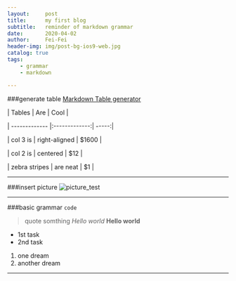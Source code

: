 ```yaml
---
layout:     post
title:      my first blog
subtitle:   reminder of markdown grammar
date:       2020-04-02
author:     Fei-Fei
header-img: img/post-bg-ios9-web.jpg
catalog: true
tags:
	- grammar
	- markdown

---
```

###generate table
[Markdown Table generator](https://www.tablesgenerator.com/markdown_tables)

| Tables        | Are           | Cool  |

	
| ------------- |:-------------:| -----:|

	
| col 3 is      | right-aligned | $1600 |

	
| col 2 is      | centered      |   $12 |

	
| zebra stripes | are neat      |    $1 |

***
###insert picture
![picture_test]()

***
###basic grammar
`code`
>quote somthing
*Hello world*
**Hello world**

* 1st task
* 2nd task

1. one dream
2. another dream
***

